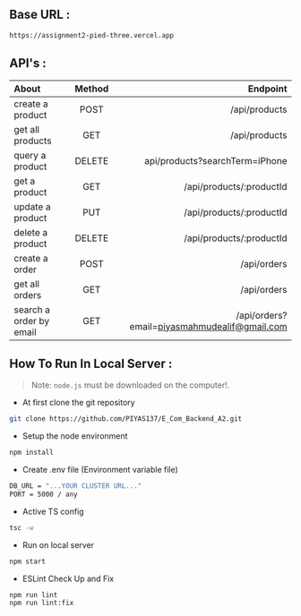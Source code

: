 ## Base URL : 
```sh
https://assignment2-pied-three.vercel.app
```
## API's :
| About  | Method  | Endpoint |
| :------------ |:---------------:|  -----:|
| create a product      | POST | /api/products |
| get all products      | GET | /api/products |
| query a product | DELETE | api/products?searchTerm=iPhone |
| get a product      | GET | /api/products/:productId |
| update a product      | PUT | /api/products/:productId |
| delete a product      | DELETE | /api/products/:productId |
| create a order  | POST | /api/orders |
| get all orders  | GET | /api/orders |
| search a order by email| GET | /api/orders?email=piyasmahmudealif@gmail.com |

## How To Run In Local Server :
> Note: `node.js` must be downloaded on the computer!.
- At first clone the git repository
```sh
git clone https://github.com/PIYAS137/E_Com_Backend_A2.git
```
- Setup the node environment
```sh
npm install
```
- Create .env file (Environment variable file) 
```sh
DB_URL = "...YOUR CLUSTER URL..."
PORT = 5000 / any
```
- Active TS config 
```sh
tsc -w
```
- Run on local server
```sh
npm start
```
- ESLint Check Up and Fix
```sh
npm run lint
npm run lint:fix
```
